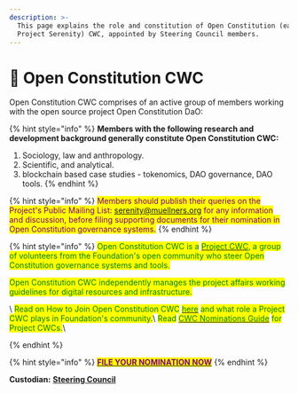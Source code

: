 ```yaml
---
description: >-
  This page explains the role and constitution of Open Constitution (earlier
  Project Serenity) CWC, appointed by Steering Council members.
---
```


# 🐺 Open Constitution CWC

Open Constitution CWC comprises of an active group of members working with the open source project Open Constitution DaO:

{% hint style="info" %}
**Members with the following research and development background generally constitute Open Constitution CWC:**&#x20;

1. Sociology, law and anthropology.&#x20;
2. Scientific, and analytical.
3. blockchain based case studies - tokenomics, DAO governance, DAO tools.
{% endhint %}

{% hint style="info" %}
<mark style="color:purple;">Members should publish their queries on the Project's Public Mailing List: serenity@muellners.org for any information and discussion, before filing supporting documents for their nomination in Open Constitution governance systems.</mark>
{% endhint %}

{% hint style="info" %}
<mark style="color:green;">Open Constitution CWC is a</mark> [<mark style="color:green;">Project CWC</mark>](../core-working-committee/project-cwcs.md)<mark style="color:green;">, a group of volunteers from the Foundation's open community who steer Open Constitution governance systems and tools.</mark>&#x20;

<mark style="color:green;">Open Constitution CWC independently manages the project affairs working guidelines for digital resources and infrastructure.</mark>

\ <mark style="color:green;">Read on How to Join Open Constitution CWC</mark> [<mark style="color:green;">here</mark>](../core-working-committee/project-cwcs.md) <mark style="color:green;">and what role a Project CWC plays in Foundation's community.</mark>\ <mark style="color:green;">Read</mark> [<mark style="color:green;">CWC Nominations Guide</mark>](broken-reference) <mark style="color:green;">for Project CWCs.</mark>\

{% endhint %}

{% hint style="info" %}
[<mark style="color:purple;">**FILE YOUR NOMINATION NOW**</mark>](https://share.hsforms.com/1o5rrkcr3SIuK3qtBiL\_NQQ3xaqh)
{% endhint %}

**Custodian:** [**Steering Council**](./)



